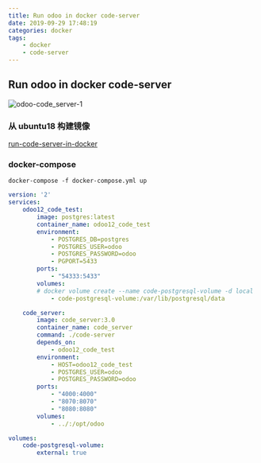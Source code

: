 ```yaml
---
title: Run odoo in docker code-server
date: 2019-09-29 17:48:19
categories: docker
tags:
    - docker
    - code-server
---
```


## Run odoo in docker code-server

![odoo-code_server-1](/imgs/code-server/odoo-code_server-1.jpg)

### 从 ubuntu18 构建镜像

[run-code-server-in-docker](http://jcstaff.club/2019/run-code-server-in-docker/)

### docker-compose

`docker-compose -f docker-compose.yml up`

```yaml
version: '2'
services:
    odoo12_code_test:
        image: postgres:latest
        container_name: odoo12_code_test
        environment:
            - POSTGRES_DB=postgres
            - POSTGRES_USER=odoo
            - POSTGRES_PASSWORD=odoo
            - PGPORT=5433
        ports:
            - "54333:5433"
        volumes:
        # docker volume create --name code-postgresql-volume -d local
            - code-postgresql-volume:/var/lib/postgresql/data

    code_server:
        image: code_server:3.0
        container_name: code_server
        command: ./code-server
        depends_on:
            - odoo12_code_test
        environment:
            - HOST=odoo12_code_test
            - POSTGRES_USER=odoo
            - POSTGRES_PASSWORD=odoo
        ports:
            - "4000:4000"
            - "8070:8070"
            - "8080:8080"
        volumes:
            - ../:/opt/odoo

volumes:
    code-postgresql-volume:
        external: true
```
